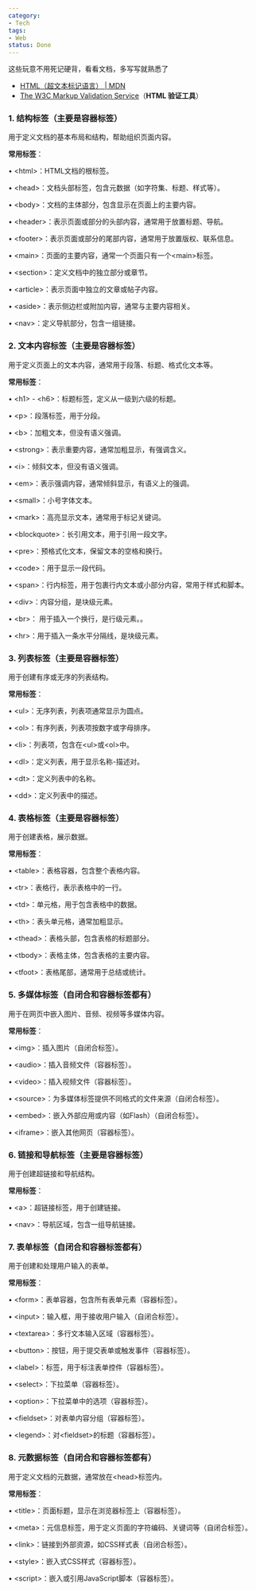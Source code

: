 ```yaml
---
category:
- Tech
tags:
- Web
status: Done
---
```




这些玩意不用死记硬背，看看文档，多写写就熟悉了
- [HTML（超文本标记语言） | MDN](https://developer.mozilla.org/zh-CN/docs/Web/HTML)
- [The W3C Markup Validation Service](https://validator.w3.org/#validate_by_input)（**HTML 验证工具**）

### 1. 结构标签（主要是容器标签）

用于定义文档的基本布局和结构，帮助组织页面内容。

**常用标签**：

• \<html>：HTML文档的根标签。

• \<head>：文档头部标签，包含元数据（如字符集、标题、样式等）。

• \<body>：文档的主体部分，包含显示在页面上的主要内容。

• \<header>：表示页面或部分的头部内容，通常用于放置标题、导航。

• \<footer>：表示页面或部分的尾部内容，通常用于放置版权、联系信息。

• \<main>：页面的主要内容，通常一个页面只有一个\<main>标签。

• \<section>：定义文档中的独立部分或章节。

• \<article>：表示页面中独立的文章或帖子内容。

• \<aside>：表示侧边栏或附加内容，通常与主要内容相关。

• \<nav>：定义导航部分，包含一组链接。

### 2. 文本内容标签（主要是容器标签）

用于定义页面上的文本内容，通常用于段落、标题、格式化文本等。

**常用标签**：

• \<h1> - \<h6>：标题标签，定义从一级到六级的标题。

• \<p>：段落标签，用于分段。

• \<b>：加粗文本，但没有语义强调。

• \<strong>：表示重要内容，通常加粗显示，有强调含义。

• \<i>：倾斜文本，但没有语义强调。

• \<em>：表示强调内容，通常倾斜显示，有语义上的强调。

• \<small>：小号字体文本。

• \<mark>：高亮显示文本，通常用于标记关键词。

• \<blockquote>：长引用文本，用于引用一段文字。

• \<pre>：预格式化文本，保留文本的空格和换行。

• \<code>：用于显示一段代码。

• \<span>：行内标签，用于包裹行内文本或小部分内容，常用于样式和脚本。

• \<div>：内容分组，是块级元素。

• \<br>： 用于插入一个换行，是行级元素。。

• \<hr>：用于插入一条水平分隔线，是块级元素。


### 3. 列表标签（主要是容器标签）

用于创建有序或无序的列表结构。

**常用标签**：

• \<ul>：无序列表，列表项通常显示为圆点。

• \<ol>：有序列表，列表项按数字或字母排序。

• \<li>：列表项，包含在\<ul>或\<ol>中。

• \<dl>：定义列表，用于显示名称-描述对。

• \<dt>：定义列表中的名称。

• \<dd>：定义列表中的描述。

### 4. 表格标签（主要是容器标签）

用于创建表格，展示数据。

**常用标签**：

• \<table>：表格容器，包含整个表格内容。

• \<tr>：表格行，表示表格中的一行。

• \<td>：单元格，用于包含表格中的数据。

• \<th>：表头单元格，通常加粗显示。

• \<thead>：表格头部，包含表格的标题部分。

• \<tbody>：表格主体，包含表格的主要内容。

• \<tfoot>：表格尾部，通常用于总结或统计。

### 5. 多媒体标签（自闭合和容器标签都有）

用于在网页中嵌入图片、音频、视频等多媒体内容。

**常用标签**：

• \<img>：插入图片（自闭合标签）。

• \<audio>：插入音频文件（容器标签）。

• \<video>：插入视频文件（容器标签）。

• \<source>：为多媒体标签提供不同格式的文件来源（自闭合标签）。

• \<embed>：嵌入外部应用或内容（如Flash）（自闭合标签）。

• \<iframe>：嵌入其他网页（容器标签）。

### 6. 链接和导航标签（主要是容器标签）

用于创建超链接和导航结构。

**常用标签**：

• \<a>：超链接标签，用于创建链接。

• \<nav>：导航区域，包含一组导航链接。


### 7. 表单标签（自闭合和容器标签都有）

用于创建和处理用户输入的表单。

**常用标签**：

• \<form>：表单容器，包含所有表单元素（容器标签）。

• \<input>：输入框，用于接收用户输入（自闭合标签）。

• \<textarea>：多行文本输入区域（容器标签）。

• \<button>：按钮，用于提交表单或触发事件（容器标签）。

• \<label>：标签，用于标注表单控件（容器标签）。

• \<select>：下拉菜单（容器标签）。

• \<option>：下拉菜单中的选项（容器标签）。

• \<fieldset>：对表单内容分组（容器标签）。

• \<legend>：对\<fieldset>的标题（容器标签）。

### 8. 元数据标签（自闭合和容器标签都有）

用于定义文档的元数据，通常放在\<head>标签内。

**常用标签**：

• \<title>：页面标题，显示在浏览器标签上（容器标签）。

• \<meta>：元信息标签，用于定义页面的字符编码、关键词等（自闭合标签）。

• \<link>：链接到外部资源，如CSS样式表（自闭合标签）。

• \<style>：嵌入式CSS样式（容器标签）。

• \<script>：嵌入或引用JavaScript脚本（容器标签）。
